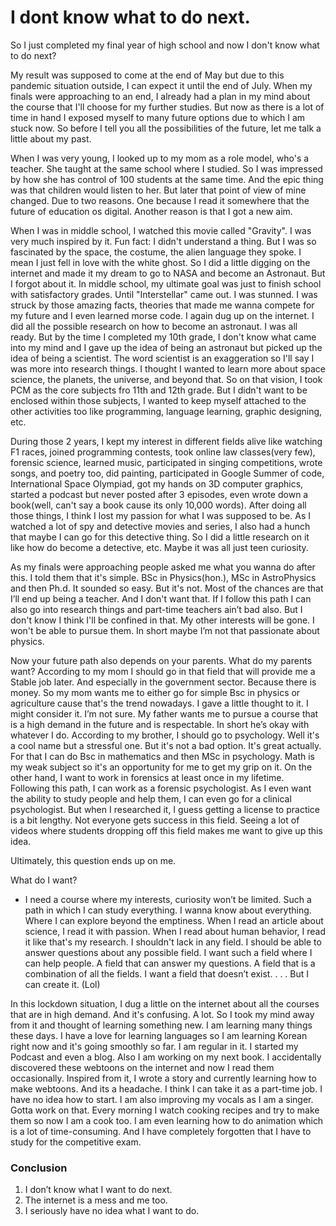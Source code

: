 # I dont know what to do next.
So I just completed my final year of high school and now I don't know what to do next?

My result was supposed to come at the end of May but due to this pandemic situation outside, I can expect it until the end of July. When my finals were approaching to an end, I already had a plan in my mind about the course that I'll choose for my further studies. But now as there is a lot of time in hand I exposed myself to many future options due to which I am stuck now. So before I tell you all the possibilities of the future, let me talk a little about my past.

When I was very young, I looked up to my mom as a role model, who's a teacher. She taught at the same school where I studied. So I was impressed by how she has control of 100 students at the same time. And the epic thing was that children would listen to her. But later that point of view of mine changed. Due to two reasons. One because I read it somewhere that the future of education os digital. Another reason is that I got a new aim.

When I was in middle school, I watched this movie called "Gravity". I was very much inspired by it. Fun fact: I didn't understand a thing. But I was so fascinated by the space, the costume, the alien language they spoke. I mean I just fell in love with the white ghost. So I did a little digging on the internet and made it my dream to go to NASA and become an Astronaut. But I forgot about it. In middle school, my ultimate goal was just to finish school with satisfactory grades. Until "Interstellar" came out. I was stunned. I was struck by those amazing facts, theories that made me wanna compete for my future and I even learned morse code. I again dug up on the internet. I did all the possible research on how to become an astronaut. I was all ready. But by the time I completed my 10th grade, I don't know what came into my mind and I gave up the idea of being an astronaut but picked up the idea of being a scientist. The word scientist is an exaggeration so I'll say I was more into research things. I thought I wanted to learn more about space science, the planets, the universe, and beyond that. So on that vision, I took PCM as the core subjects fro 11th and 12th grade. But I didn't want to be enclosed within those subjects, I wanted to keep myself attached to the other activities too like programming, language learning, graphic designing, etc.

During those 2 years, I kept my interest in different fields alive like watching F1 races, joined programming contests, took online law classes(very few), forensic science, learned music, participated in singing competitions, wrote songs, and poetry too, did painting, participated in Google Summer of code, International Space Olympiad, got my hands on 3D computer graphics, started a podcast but never posted after 3 episodes, even wrote down a book(well, can't say a book cause its only 10,000 words). After doing all those things, I think I lost my passion for what I was supposed to be. As I watched a lot of spy and detective movies and series, I also had a hunch that maybe I can go for this detective thing. So I did a little research on it like how do become a detective, etc. Maybe it was all just teen curiosity.

As my finals were approaching people asked me what you wanna do after this. I told them that it's simple. BSc in Physics(hon.), MSc in AstroPhysics and then Ph.d. It sounded so easy. But it's not. Most of the chances are that I’ll end up being a teacher. And I don't want that. If I follow this path I can also go into research things and part-time teachers ain’t bad also. But I don't know I think I'll be confined in that. My other interests will be gone. I won't be able to pursue them. In short maybe I’m not that passionate about physics.

Now your future path also depends on your parents. What do my parents want?
According to my mom I should go in that field that will provide me a Stable job later. And especially in the government sector. Because there is money. So my mom wants me to either go for simple Bsc in physics or agriculture cause that's the trend nowadays. I gave a little thought to it. I might consider it. I’m not sure.
My father wants me to pursue a course that is a high demand in the future and is respectable. In short he’s okay with whatever I do.
According to my brother, I should go to psychology. Well it's a cool name but a stressful one. But it's not a bad option. It's great actually. For that I can do Bsc in mathematics and then MSc in psychology. Math is my weak subject so it's an opportunity for me to get my grip on it. On the other hand, I want to work in forensics at least once in my lifetime. Following this path, I can work as a forensic psychologist. As I even want the ability to study people and help them, I can even go for a clinical psychologist. But when I researched it, I guess getting a license to practice is a bit lengthy. Not everyone gets success in this field. Seeing a lot of videos where students dropping off this field makes me want to give up this idea.

Ultimately, this question ends up on me.

What do I want?
- I need a course where my interests, curiosity won’t be limited. Such a path in which I can study everything. I wanna know about everything. Where I can explore beyond the emptiness.
When I read an article about science, I read it with passion. When I read about human behavior, I read it like that's my research. I shouldn't lack in any field. I should be able to answer questions about any possible field. I want such a field where I can help people. A field that can answer my questions. A field that is a combination of all the fields.
I want a field that doesn’t exist.
.
.
.
But I can create it. (Lol)

In this lockdown situation, I dug a little on the internet about all the courses that are in high demand. And it's confusing. A lot. So I took my mind away from it and thought of learning something new. I am learning many things these days. I have a love for learning languages so I am learning Korean right now and it's going smoothly so far. I am regular in it. I started my Podcast and even a blog. Also I am working on my next book. I accidentally discovered these webtoons on the internet and now I read them occasionally. Inspired from it, I wrote a story and currently learning how to make webtoons. And its a headache. I think I can take it as a part-time job. I have no idea how to start. I am also improving my vocals as I am a singer. Gotta work on that. Every morning I watch cooking recipes and try to make them so now I am a cook too. I am even learning how to do animation which is a lot of time-consuming.
And I have completely forgotten that I have to study for the competitive exam.


### Conclusion
1. I don’t know what I want to do next.
2. The internet is a mess and me too.
3. I seriously have no idea what I want to do.
